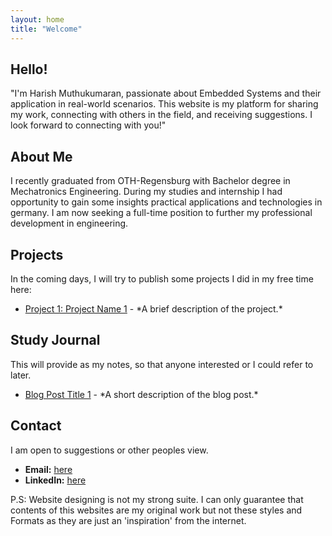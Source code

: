 ```yaml
---
layout: home
title: "Welcome"
---
```

<section id="welcome">
  <h2>Hello!</h2>
  <p>"I'm Harish Muthukumaran, passionate about Embedded Systems and their application in real-world scenarios. This website is my platform for sharing my work, connecting with others in the field, and receiving suggestions. I look forward to connecting with you!"</p>
</section>

<section id="about">
  <h2>About Me</h2>
  <p>I recently graduated from OTH-Regensburg with Bachelor degree in Mechatronics Engineering. During my studies and internship I had opportunity to gain some insights practical applications and technologies in germany. I am now seeking a full-time position to further my professional development in engineering.</p>
</section>

<section id="projects">
  <h2>Projects</h2>
  <p>In the coming days, I will try to publish some projects I did in my free time here:</p>
  <ul>
    <li>
      <a href="#">Project 1: Project Name 1</a> - *A brief description of the project.*
    </li>
  </ul>
</section>

<section id="blogs">
  <h2>Study Journal</h2>
  <p>This will provide as my notes, so that anyone interested or I could refer to later.</p>
  <ul>
    <li><a href="#">Blog Post Title 1</a> - *A short description of the blog post.*</li>
  </ul>
</section>

<section id="contact">
  <h2>Contact</h2>
  <p>I am open to suggestions or other peoples view.</p>
  <ul>
    <li><strong>Email:</strong> <a href="mailto:harish.k.muthukumaran@gmail.com">here</a></li>
    <li><strong>LinkedIn:</strong> <a href="linkedin.com/in/harish-muthukumaran">here</a></li>
  </ul>
  <p>P.S: Website designing is not my strong suite. I can only guarantee that contents of this websites are my original work but not these styles and Formats as they are just an 'inspiration' from the internet. </p>
</section>
